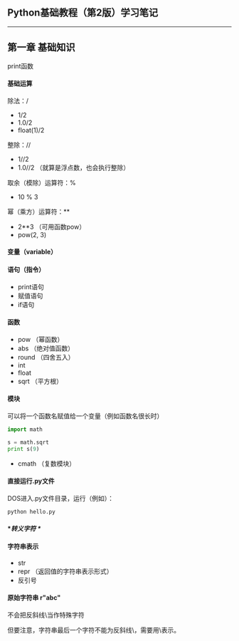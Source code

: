 ## Python基础教程（第2版）学习笔记

---

## 第一章 基础知识
print函数

#### **基础运算**
除法：/
- 1/2
- 1.0/2
- float(1)/2

整除：//
- 1//2
- 1.0//2 （就算是浮点数，也会执行整除）

取余（模除）运算符：%
- 10 % 3

幂（乘方）运算符：**
- 2**3  （可用函数pow）
- pow(2, 3)

#### **变量（variable）**
#### **语句（指令）**
- print语句
- 赋值语句
- if语句

#### **函数**
- pow （幂函数）
- abs （绝对值函数）
- round （四舍五入）
- int
- float
- sqrt （平方根）

#### **模块**
可以将一个函数名赋值给一个变量（例如函数名很长时）
```python
import math

s = math.sqrt
print s(9)
```

- cmath （复数模块）

#### **直接运行.py文件**
DOS进入.py文件目录，运行（例如）：
```python
python hello.py
```

#### **转义字符 \**
#### **字符串表示**
- str
- repr （返回值的字符串表示形式）
- 反引号

#### **原始字符串 r"abc"**
不会把反斜线\当作特殊字符

但要注意，字符串最后一个字符不能为反斜线\，需要用\\表示。
